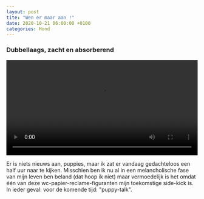 ```yaml
---
layout: post
tite: "Wen er maar aan !"
date: 2020-10-21 06:00:00 +0100
categories: Hond
---
```


### Dubbellaags, zacht en absorberend
<video style="width:100%" controls>
 <source src="https://prisse.nl/assets/koen.mp4 ">videotag not supported
 </video>

Er is niets nieuws aan, puppies, maar ik zat er vandaag gedachteloos een half uur naar te kijken. Misschien ben ik nu al in een melancholische fase van mijn leven ben beland (dat hoop ik niet) maar vermoedelijk is het omdat één van deze wc-papier-reclame-figuranten mijn toekomstige side-kick is. In ieder geval: voor de komende tijd: "puppy-talk".
